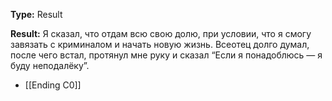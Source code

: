 **Type:** Result

**Result:** Я сказал, что отдам вcю свою долю, при условии, что я смогу завязать с криминалом и начать новую жизнь. Всеотец долго думал, после чего встал, протянул мне руку и сказал “Если я понадоблюсь — я буду неподалёку”.

- [[Ending C0]]
